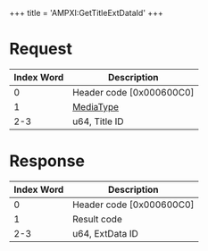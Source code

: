 +++
title = 'AMPXI:GetTitleExtDataId'
+++

# Request

| Index Word | Description                                           |
|------------|-------------------------------------------------------|
| 0          | Header code \[0x000600C0\]                            |
| 1          | [MediaType](Filesystem_services#MediaType "wikilink") |
| 2-3        | u64, Title ID                                         |

# Response

| Index Word | Description                |
|------------|----------------------------|
| 0          | Header code \[0x000600C0\] |
| 1          | Result code                |
| 2-3        | u64, ExtData ID            |

